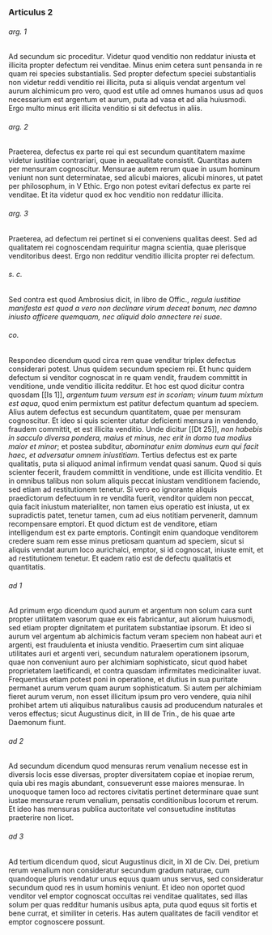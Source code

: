 ### Articulus 2

###### arg. 1
Ad secundum sic proceditur. Videtur quod venditio non reddatur iniusta et illicita propter defectum rei venditae. Minus enim cetera sunt pensanda in re quam rei species substantialis. Sed propter defectum speciei substantialis non videtur reddi venditio rei illicita, puta si aliquis vendat argentum vel aurum alchimicum pro vero, quod est utile ad omnes humanos usus ad quos necessarium est argentum et aurum, puta ad vasa et ad alia huiusmodi. Ergo multo minus erit illicita venditio si sit defectus in aliis.

###### arg. 2
Praeterea, defectus ex parte rei qui est secundum quantitatem maxime videtur iustitiae contrariari, quae in aequalitate consistit. Quantitas autem per mensuram cognoscitur. Mensurae autem rerum quae in usum hominum veniunt non sunt determinatae, sed alicubi maiores, alicubi minores, ut patet per philosophum, in V Ethic. Ergo non potest evitari defectus ex parte rei venditae. Et ita videtur quod ex hoc venditio non reddatur illicita.

###### arg. 3
Praeterea, ad defectum rei pertinet si ei conveniens qualitas deest. Sed ad qualitatem rei cognoscendam requiritur magna scientia, quae plerisque venditoribus deest. Ergo non redditur venditio illicita propter rei defectum.

###### s. c.
Sed contra est quod Ambrosius dicit, in libro de Offic., *regula iustitiae manifesta est quod a vero non declinare virum deceat bonum, nec damno iniusto afficere quemquam, nec aliquid dolo annectere rei suae*.

###### co.
Respondeo dicendum quod circa rem quae venditur triplex defectus considerari potest. Unus quidem secundum speciem rei. Et hunc quidem defectum si venditor cognoscat in re quam vendit, fraudem committit in venditione, unde venditio illicita redditur. Et hoc est quod dicitur contra quosdam [[Is 1]], *argentum tuum versum est in scoriam; vinum tuum mixtum est aqua*, quod enim permixtum est patitur defectum quantum ad speciem. Alius autem defectus est secundum quantitatem, quae per mensuram cognoscitur. Et ideo si quis scienter utatur deficienti mensura in vendendo, fraudem committit, et est illicita venditio. Unde dicitur [[Dt 25]], *non habebis in sacculo diversa pondera, maius et minus, nec erit in domo tua modius maior et minor*; et postea subditur, *abominatur enim dominus eum qui facit haec, et adversatur omnem iniustitiam*. Tertius defectus est ex parte qualitatis, puta si aliquod animal infirmum vendat quasi sanum. Quod si quis scienter fecerit, fraudem committit in venditione, unde est illicita venditio. Et in omnibus talibus non solum aliquis peccat iniustam venditionem faciendo, sed etiam ad restitutionem tenetur. Si vero eo ignorante aliquis praedictorum defectuum in re vendita fuerit, venditor quidem non peccat, quia facit iniustum materialiter, non tamen eius operatio est iniusta, ut ex supradictis patet, tenetur tamen, cum ad eius notitiam pervenerit, damnum recompensare emptori. Et quod dictum est de venditore, etiam intelligendum est ex parte emptoris. Contingit enim quandoque venditorem credere suam rem esse minus pretiosam quantum ad speciem, sicut si aliquis vendat aurum loco aurichalci, emptor, si id cognoscat, iniuste emit, et ad restitutionem tenetur. Et eadem ratio est de defectu qualitatis et quantitatis.

###### ad 1
Ad primum ergo dicendum quod aurum et argentum non solum cara sunt propter utilitatem vasorum quae ex eis fabricantur, aut aliorum huiusmodi, sed etiam propter dignitatem et puritatem substantiae ipsorum. Et ideo si aurum vel argentum ab alchimicis factum veram speciem non habeat auri et argenti, est fraudulenta et iniusta venditio. Praesertim cum sint aliquae utilitates auri et argenti veri, secundum naturalem operationem ipsorum, quae non conveniunt auro per alchimiam sophisticato, sicut quod habet proprietatem laetificandi, et contra quasdam infirmitates medicinaliter iuvat. Frequentius etiam potest poni in operatione, et diutius in sua puritate permanet aurum verum quam aurum sophisticatum. Si autem per alchimiam fieret aurum verum, non esset illicitum ipsum pro vero vendere, quia nihil prohibet artem uti aliquibus naturalibus causis ad producendum naturales et veros effectus; sicut Augustinus dicit, in III de Trin., de his quae arte Daemonum fiunt.

###### ad 2
Ad secundum dicendum quod mensuras rerum venalium necesse est in diversis locis esse diversas, propter diversitatem copiae et inopiae rerum, quia ubi res magis abundant, consueverunt esse maiores mensurae. In unoquoque tamen loco ad rectores civitatis pertinet determinare quae sunt iustae mensurae rerum venalium, pensatis conditionibus locorum et rerum. Et ideo has mensuras publica auctoritate vel consuetudine institutas praeterire non licet.

###### ad 3
Ad tertium dicendum quod, sicut Augustinus dicit, in XI de Civ. Dei, pretium rerum venalium non consideratur secundum gradum naturae, cum quandoque pluris vendatur unus equus quam unus servus, sed consideratur secundum quod res in usum hominis veniunt. Et ideo non oportet quod venditor vel emptor cognoscat occultas rei venditae qualitates, sed illas solum per quas redditur humanis usibus apta, puta quod equus sit fortis et bene currat, et similiter in ceteris. Has autem qualitates de facili venditor et emptor cognoscere possunt.

